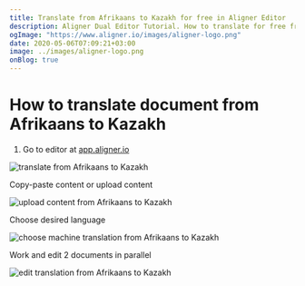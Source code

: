 ```yaml
---
title: Translate from Afrikaans to Kazakh for free in Aligner Editor
description: Aligner Dual Editor Tutorial. How to translate for free from Afrikaans to Kazakh. Aligner is multilingual document management platform. 
ogImage: "https://www.aligner.io/images/aligner-logo.png"
date: 2020-05-06T07:09:21+03:00
image: ../images/aligner-logo.png
onBlog: true
---
```


# How to translate document from Afrikaans to Kazakh

1. Go to editor at [app.aligner.io](https://app.aligner.io "Aligner App web page")

![translate from Afrikaans to Kazakh](../aligner-blank-editor.png "translate from Afrikaans to Kazakh")

Copy-paste content or upload content

![upload content from Afrikaans to Kazakh](../aligner-uploaded-document.png "upload content from Afrikaans to Kazakh")

Choose desired language

![choose machine translation from Afrikaans to Kazakh](../aligner-language-dropdown.png "choose machine translation from Afrikaans to Kazakh")

Work and edit 2 documents in parallel

![edit translation from Afrikaans to Kazakh](../aligner-double-sitded-editor.png "edit translation from Afrikaans to Kazakh")

